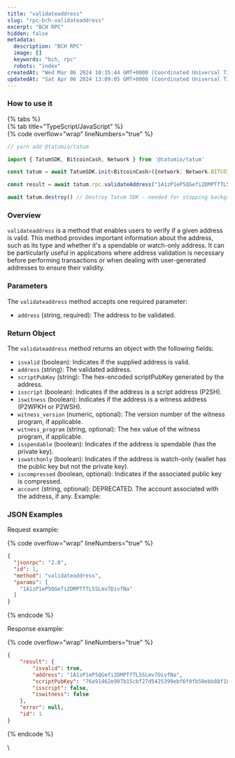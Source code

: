 ```yaml
---
title: "validateaddress"
slug: "rpc-bch-validateaddress"
excerpt: "BCH RPC"
hidden: false
metadata: 
  description: "BCH RPC"
  image: []
  keywords: "bch, rpc"
  robots: "index"
createdAt: "Wed Mar 06 2024 10:35:44 GMT+0000 (Coordinated Universal Time)"
updatedAt: "Sat Apr 06 2024 13:09:05 GMT+0000 (Coordinated Universal Time)"
---
```




### How to use it

{% tabs %}  
{% tab title="TypeScript/JavaScript" %}  
{% code overflow="wrap" lineNumbers="true" %}

```typescript
// yarn add @tatumio/tatum

import { TatumSDK, BitcoinCash, Network } from '@tatumio/tatum'

const tatum = await TatumSDK.init<BitcoinCash>({network: Network.BITCOIN_CASH})

const result = await tatum.rpc.validateAddress("1A1zP1eP5QGefi2DMPTfTL5SLmv7DivfNa")

await tatum.destroy() // Destroy Tatum SDK - needed for stopping background jobs
```



### Overview <a href="#overview" id="overview"></a>

`validateaddress` is a method that enables users to verify if a given address is valid. This method provides important information about the address, such as its type and whether it's a spendable or watch-only address. It can be particularly useful in applications where address validation is necessary before performing transactions or when dealing with user-generated addresses to ensure their validity.

### Parameters <a href="#parameters" id="parameters"></a>

The `validateaddress` method accepts one required parameter:

- `address` (string, required): The address to be validated.

### Return Object <a href="#return-object" id="return-object"></a>

The `validateaddress` method returns an object with the following fields:

- `isvalid` (boolean): Indicates if the supplied address is valid.
- `address` (string): The validated address.
- `scriptPubKey` (string): The hex-encoded scriptPubKey generated by the address.
- `isscript` (boolean): Indicates if the address is a script address (P2SH).
- `iswitness` (boolean): Indicates if the address is a witness address (P2WPKH or P2WSH).
- `witness_version` (numeric, optional): The version number of the witness program, if applicable.
- `witness_program` (string, optional): The hex value of the witness program, if applicable.
- `isspendable` (boolean): Indicates if the address is spendable (has the private key).
- `iswatchonly` (boolean): Indicates if the address is watch-only (wallet has the public key but not the private key).
- `iscompressed` (boolean, optional): Indicates if the associated public key is compressed.
- `account` (string, optional): DEPRECATED. The account associated with the address, if any. Example:

### JSON Examples

Request example:

{% code overflow="wrap" lineNumbers="true" %}

```json
{
  "jsonrpc": "2.0",
  "id": 1,
  "method": "validateaddress",
  "params": [
    "1A1zP1eP5QGefi2DMPTfTL5SLmv7DivfNa"
  ]
}
```

{% endcode %}

Response example:

{% code overflow="wrap" lineNumbers="true" %}

```json
{
    "result": {
        "isvalid": true,
        "address": "1A1zP1eP5QGefi2DMPTfTL5SLmv7DivfNa",
        "scriptPubKey": "76a91462e907b15cbf27d5425399ebf6f0fb50ebb88f1888ac",
        "isscript": false,
        "iswitness": false
    },
    "error": null,
    "id": 1
}
```

{% endcode %}

\\
